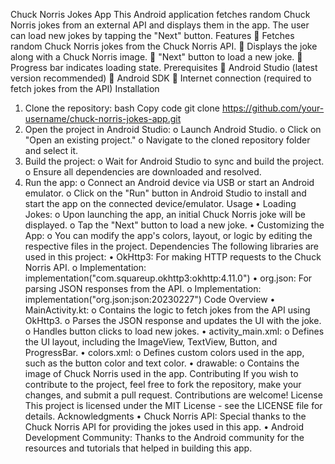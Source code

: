 Chuck Norris Jokes App
This Android application fetches random Chuck Norris jokes from an external API and displays them in the app. The user can load new jokes by tapping the "Next" button.
Features
	Fetches random Chuck Norris jokes from the Chuck Norris API.
	Displays the joke along with a Chuck Norris image.
	"Next" button to load a new joke.
	Progress bar indicates loading state.
Prerequisites
	Android Studio (latest version recommended)
	Android SDK
	Internet connection (required to fetch jokes from the API)
Installation
1.	Clone the repository:
bash
Copy code
git clone https://github.com/your-username/chuck-norris-jokes-app.git
2.	Open the project in Android Studio:
o	Launch Android Studio.
o	Click on "Open an existing project."
o	Navigate to the cloned repository folder and select it.
3.	Build the project:
o	Wait for Android Studio to sync and build the project.
o	Ensure all dependencies are downloaded and resolved.
4.	Run the app:
o	Connect an Android device via USB or start an Android emulator.
o	Click on the "Run" button in Android Studio to install and start the app on the connected device/emulator.
Usage
•	Loading Jokes:
o	Upon launching the app, an initial Chuck Norris joke will be displayed.
o	Tap the "Next" button to load a new joke.
•	Customizing the App:
o	You can modify the app's colors, layout, or logic by editing the respective files in the project.
Dependencies
The following libraries are used in this project:
•	OkHttp3: For making HTTP requests to the Chuck Norris API.
o	Implementation: implementation("com.squareup.okhttp3:okhttp:4.11.0")
•	org.json: For parsing JSON responses from the API.
o	Implementation: implementation("org.json:json:20230227")
Code Overview
•	MainActivity.kt:
o	Contains the logic to fetch jokes from the API using OkHttp3.
o	Parses the JSON response and updates the UI with the joke.
o	Handles button clicks to load new jokes.
•	activity_main.xml:
o	Defines the UI layout, including the ImageView, TextView, Button, and ProgressBar.
•	colors.xml:
o	Defines custom colors used in the app, such as the button color and text color.
•	drawable:
o	Contains the image of Chuck Norris used in the app.
Contributing
If you wish to contribute to the project, feel free to fork the repository, make your changes, and submit a pull request. Contributions are welcome!
License
This project is licensed under the MIT License - see the LICENSE file for details.
Acknowledgments
•	Chuck Norris API: Special thanks to the Chuck Norris API for providing the jokes used in this app.
•	Android Development Community: Thanks to the Android community for the resources and tutorials that helped in building this app.
